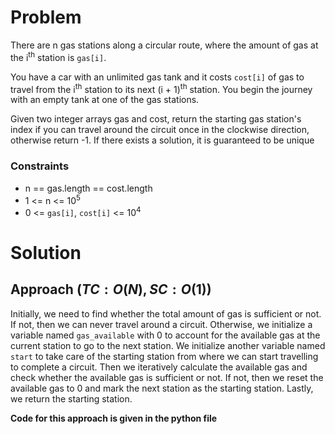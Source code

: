 # Problem
There are n gas stations along a circular route, where the amount of gas at the i<sup>th</sup> station is `gas[i]`.

You have a car with an unlimited gas tank and it costs `cost[i]` of gas to travel from the i<sup>th</sup> station to its next (i + 1)<sup>th</sup> station. You begin the journey with an empty tank at one of the gas stations.

Given two integer arrays gas and cost, return the starting gas station's index if you can travel around the circuit once in the clockwise direction, otherwise return -1. If there exists a solution, it is guaranteed to be unique

### Constraints
- n == gas.length == cost.length
- 1 <= n <= 10<sup>5</sup>
- 0 <= `gas[i]`, `cost[i]` <= 10<sup>4</sup>

# Solution
## Approach $(TC: O(N), SC: O(1))$
Initially, we need to find whether the total amount of gas is sufficient or not. If not, then we can never travel around a circuit. Otherwise, we initialize a variable named `gas_available` with 0 to account for the available gas at the current station to go to the next station. We initialize another variable named `start` to take care of the starting station from where we can start travelling to complete a circuit. Then we iteratively calculate the available gas and check whether the available gas is sufficient or not. If not, then we reset the available gas to 0 and mark the next station as the starting station. Lastly, we return the starting station.

**Code for this approach is given in the python file**
